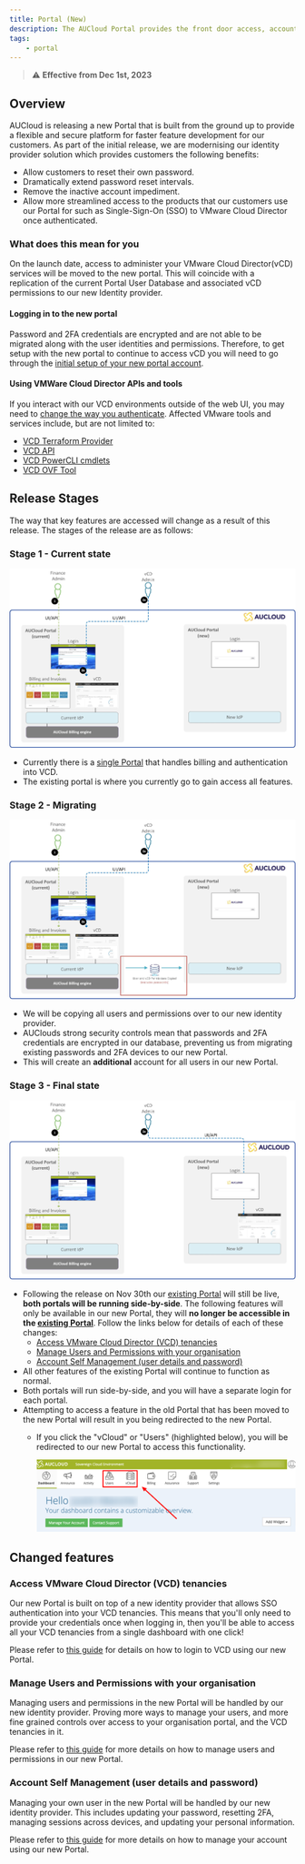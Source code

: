 ```yaml
---
title: Portal (New)
description: The AUCloud Portal provides the front door access, account management to AUCloud's infrastructure services.
tags:
    - portal
---
```


> :warning: **Effective from Dec 1st, 2023**

## Overview

AUCloud is releasing a new Portal that is built from the ground up to provide a flexible and secure platform for faster feature development for our customers. As part of the initial release, we are modernising our identity provider solution which provides customers the following benefits:

- Allow customers to reset their own password.
- Dramatically extend password reset intervals.
- Remove the inactive account impediment.
- Allow more streamlined access to the products that our customers use our Portal for such as Single-Sign-On (SSO) to VMware Cloud Director once authenticated.

### What does this mean for you

On the launch date, access to administer your VMware Cloud Director(vCD) services will be moved to the new portal. This will coincide with a replication of the current Portal User Database and associated vCD permissions to our new Identity provider.

#### Logging in to the new portal

Password and 2FA credentials are encrypted and are not able to be migrated along with the user identities and permissions. Therefore, to get setup with the new portal to continue to access vCD you will need to go through the [initial setup of your new portal account](./portal-account-setup.md#initial-setup).

#### Using VMWare Cloud Director APIs and tools

If you interact with our VCD environments outside of the web UI, you may need to [change the way you authenticate](./api-authentication.md).  Affected VMware tools and services include, but are not limited to:

- [VCD Terraform Provider](https://registry.terraform.io/providers/vmware/vcd/latest/docs)
- [VCD API](https://docs.vmware.com/en/VMware-Cloud-Director/index.html)
- [VCD PowerCLI cmdlets](https://developer.vmware.com/docs/powercli/latest/products/vmwareclouddirector/)
- [VCD OVF Tool](https://docs.vmware.com/en/VMware-Cloud-Director/10.5/VMware-Cloud-Director-Install-Configure-Upgrade-Guide/GUID-2B34775B-7C96-44F2-A9A3-D6A9D3B0CAD2.html)

## Release Stages

The way that key features are accessed will change as a result of this release. The stages of the release are as follows:

### Stage 1 - Current state

![current-state](./assets/portal-initial-state.png)

- Currently there is a [single Portal](https://portal.australiacloud.com.au) that handles billing and authentication into VCD.
- The existing portal is where you currently go to gain access all features.

### Stage 2 - Migrating

![migration-state](./assets/portal-migration-state.png)

- We will be copying all users and permissions over to our new identity provider.
- AUClouds strong security controls mean that passwords and 2FA credentials are encrypted in our database, preventing us from migrating existing passwords and 2FA devices to our new Portal. 
- This will create an **additional** account for all users in our new Portal.

### Stage 3 - Final state

![final-state](./assets/portal-final-state.png)

- Following the release on Nov 30th our [existing Portal](https://portal.australiacloud.com.au) will still be live, **both portals will be running side-by-side**. The following features will only be available in our new Portal, they will **no longer be accessible in the [existing Portal](https://portal.australiacloud.com.au)**. Follow the links below for details of each of these changes:
    - [Access VMware Cloud Director (VCD) tenancies](#access-vmware-cloud-director-vcd-tenancies)
    - [Manage Users and Permissions with your organisation](#manage-users-and-permissions-with-your-organisation)
    - [Account Self Management (user details and password)](#account-self-management-user-details-and-password)
- All other features of the existing Portal will continue to function as normal. 
- Both portals will run side-by-side, and you will have a separate login for each portal. 
- Attempting to access a feature in the old Portal that has been moved to the new Portal will result in you being redirected to the new Portal. 
    - If you click the "vCloud" or "Users" (highlighted below), you will be redirected to our new Portal to access this functionality. 

        ![removed-features](./assets/removed-features.png)

## Changed features

### Access VMware Cloud Director (VCD) tenancies

Our new Portal is built on top of a new identity provider that allows SSO authentication into your VCD tenancies.  This means that you'll only need to provide your credentials once when logging in, then you'll be able to access all your VCD tenancies from a single dashboard with one click!

Please refer to [this guide](./vcd-login.md) for details on how to login to VCD using our new Portal. 

### Manage Users and Permissions with your organisation

Managing users and permissions in the new Portal will be handled by our new identity provider.  Proving more ways to manage your users, and more fine grained controls over access to your organisation portal, and the VCD tenancies in it. 

Please refer to [this guide](./vcd-permissions.md) for more details on how to manage users and permissions in our new Portal. 

### Account Self Management (user details and password)

Managing your own user in the new Portal will be handled by our new identity provider.  This includes updating your password, resetting 2FA, managing sessions across devices, and updating your personal information. 

Please refer to [this guide](./portal-account-self-mgmt.md) for more details on how to manage your account using our new Portal. 